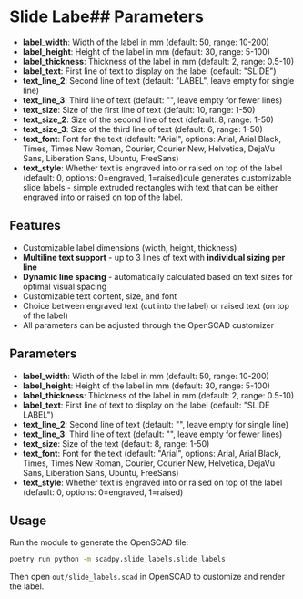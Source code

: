 # Slide Labe## Parameters

- **label_width**: Width of the label in mm (default: 50, range: 10-200)
- **label_height**: Height of the label in mm (default: 30, range: 5-100)
- **label_thickness**: Thickness of the label in mm (default: 2, range: 0.5-10)
- **label_text**: First line of text to display on the label (default: "SLIDE")
- **text_line_2**: Second line of text (default: "LABEL", leave empty for single line)
- **text_line_3**: Third line of text (default: "", leave empty for fewer lines)
- **text_size**: Size of the first line of text (default: 10, range: 1-50)
- **text_size_2**: Size of the second line of text (default: 8, range: 1-50)
- **text_size_3**: Size of the third line of text (default: 6, range: 1-50)
- **text_font**: Font for the text (default: "Arial", options: Arial, Arial Black, Times, Times New Roman, Courier, Courier New, Helvetica, DejaVu Sans, Liberation Sans, Ubuntu, FreeSans)
- **text_style**: Whether text is engraved into or raised on top of the label (default: 0, options: 0=engraved, 1=raised)dule generates customizable slide labels - simple extruded rectangles with text that can be either engraved into or raised on top of the label.

## Features

- Customizable label dimensions (width, height, thickness)
- **Multiline text support** - up to 3 lines of text with **individual sizing per line**
- **Dynamic line spacing** - automatically calculated based on text sizes for optimal visual spacing
- Customizable text content, size, and font
- Choice between engraved text (cut into the label) or raised text (on top of the label)
- All parameters can be adjusted through the OpenSCAD customizer

## Parameters

- **label_width**: Width of the label in mm (default: 50, range: 10-200)
- **label_height**: Height of the label in mm (default: 30, range: 5-100)
- **label_thickness**: Thickness of the label in mm (default: 2, range: 0.5-10)
- **label_text**: First line of text to display on the label (default: "SLIDE LABEL")
- **text_line_2**: Second line of text (default: "", leave empty for single line)
- **text_line_3**: Third line of text (default: "", leave empty for fewer lines)
- **text_size**: Size of the text (default: 8, range: 1-50)
- **text_font**: Font for the text (default: "Arial", options: Arial, Arial Black, Times, Times New Roman, Courier, Courier New, Helvetica, DejaVu Sans, Liberation Sans, Ubuntu, FreeSans)
- **text_style**: Whether text is engraved into or raised on top of the label (default: 0, options: 0=engraved, 1=raised)

## Usage

Run the module to generate the OpenSCAD file:

```bash
poetry run python -m scadpy.slide_labels.slide_labels
```

Then open `out/slide_labels.scad` in OpenSCAD to customize and render the label.